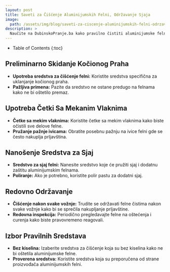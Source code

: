 ```yaml
---
layout: post
title: Saveti za Čišćenje Aluminijumskih Felni, Održavanje Sjaja
image: 
  path: /assets/img/blog/saveti-za-ciscenje-aluminijumskih-felni-odrzavanje-sjaja_dubinsko-pranje-ba.png
description: >
  Naučite na DubinskoPranje.ba kako pravilno čistiti aluminijumske felne na svom automobilu. Saveti za uklanjanje kočionog praha, sjaj i dugovečnost felni.
---
```



- Table of Contents
{:toc}


## Preliminarno Skidanje Kočionog Praha

- **Upotreba sredstva za čišćenje felni:** Koristite sredstva specifična za uklanjanje kočionog praha.
- **Pažljiva primena:** Pazite da sredstvo ne ostane predugo na felnama kako ne bi oštetilo premaz.

## Upotreba Četki Sa Mekanim Vlaknima

- **Četke sa mekim vlaknima:** Koristite četke sa mekim vlaknima kako biste očistili sve delove felne.
- **Pružanje pažnje ivicama:** Obratite posebnu pažnju na ivice felni gde se često nakuplja prljavština.

## Nanošenje Sredstva za Sjaj

- **Sredstvo za sjaj felni:** Nanesite sredstvo koje će pružiti sjaj i dodatnu zaštitu aluminijumskim felnama.
- **Poliranje:** Ako je potrebno, koristite polir pastu za dodatni sjaj.

## Redovno Održavanje

- **Čišćenje nakon svake vožnje:** Trudite se održavati felne čistima nakon svake vožnje kako bi se sprečila nakupljanje prljavštine.
- **Redovna inspekcija:** Periodično pregledavajte felne na oštećenja i curenja kako biste pravovremeno reagovali.

## Izbor Pravilnih Sredstava

- **Bez kiselina:** Izaberite sredstva za čišćenje koja su bez kiselina kako ne bi oštetila aluminijumske felne.
- **Proverena sredstva:** Koristite sredstva koja su preporučena od strane proizvođača aluminijumskih felni.